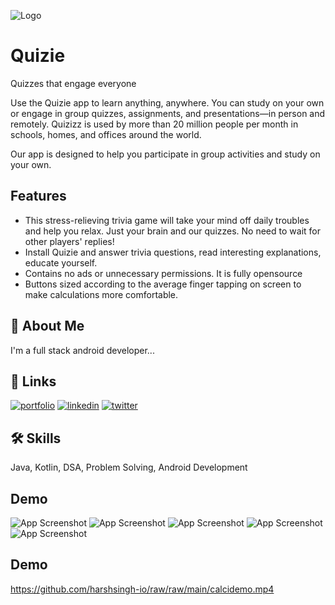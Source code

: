 
![Logo](https://github.com/harshsingh-io/quizie/blob/main/ic_launcher.png)


# Quizie

Quizzes that engage everyone

Use the Quizie app to learn anything, anywhere. You can study on your own or engage in group quizzes, assignments, and presentations—in person and remotely. Quizizz is used by more than 20 million people per month in schools, homes, and offices around the world.

Our app is designed to help you participate in group activities and study on your own.

## Features

- This stress-relieving trivia game will take your mind off daily troubles and help you relax.
Just your brain and our quizzes. No need to wait for other players' replies!
- Install Quizie and answer trivia questions, read interesting explanations, educate yourself.
- Contains no ads or unnecessary permissions. It is fully opensource
- Buttons sized according to the average finger tapping on screen to make calculations more comfortable.


## 🚀 About Me
I'm a full stack android developer...


## 🔗 Links
[![portfolio](https://img.shields.io/badge/my_portfolio-000?style=for-the-badge&logo=ko-fi&logoColor=white)](#)
[![linkedin](https://img.shields.io/badge/linkedin-0A66C2?style=for-the-badge&logo=linkedin&logoColor=white)](https://www.linkedin.com/in/harshsingh-io)
[![twitter](https://img.shields.io/badge/twitter-1DA1F2?style=for-the-badge&logo=twitter&logoColor=white)](https://twitter.com/harshsingh_io)


## 🛠 Skills
Java, Kotlin, DSA, Problem Solving, Android Development


## Demo

![App Screenshot](https://github.com/harshsingh-io/quizie/blob/main/Screenshot_MainScreen.png)
![App Screenshot](https://github.com/harshsingh-io/quizie/blob/main/Screenshot_DefaultQuestionScreen.png)
![App Screenshot](https://github.com/harshsingh-io/quizie/blob/main/Screenshot_RightAnswer.png)
![App Screenshot](https://github.com/harshsingh-io/quizie/blob/main/Screenshot_ScreenOnWrongAnswer.png)
![App Screenshot](https://github.com/harshsingh-io/quizie/blob/main/Screenshot_ResultScreen.png)
## Demo

https://github.com/harshsingh-io/raw/raw/main/calcidemo.mp4
